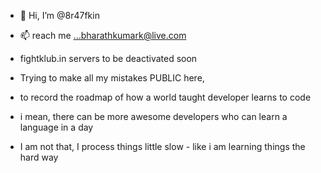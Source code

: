- 👋 Hi, I’m @8r47fkin
- 📫 reach me ...bharathkumark@live.com

- fightklub.in servers to be deactivated soon


- Trying to make all my mistakes PUBLIC here,
- to record the roadmap of how a world taught developer learns to code
- i mean, there can be more awesome developers who can learn a language in a day
- I am not that, I process things little slow - like i am learning things the hard way


<!---
8r47fkin/8r47fkin is a ✨ special ✨ repository because its `README.md` (this file) appears on your GitHub profile.
You can click the Preview link to take a look at your changes.
--->
